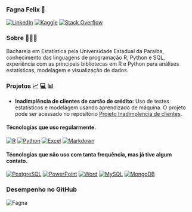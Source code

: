 ### Fagna Felix 🧠

[![LinkedIn](https://img.shields.io/badge/LinkedIn-0077B5?style=for-the-badge&logo=linkedin&logoColor=white)](https://www.linkedin.com/in/fagna-felix-8116a8218/)
[![Kaggle](https://img.shields.io/badge/Kaggle-20BEFF?style=for-the-badge&logo=Kaggle&logoColor=white)](https://www.kaggle.com/mariafagna)
[![Stack Overflow](https://img.shields.io/badge/Stack_Overflow-FE7A16?style=for-the-badge&logo=stack-overflow&logoColor=white)](https://pt.stackoverflow.com/users/326042/fagna)

### Sobre 👩🏻‍💻

Bacharela em Estatística pela Universidade Estadual da Paraíba, conhecimento das linguagens de programação R, Python e SQL, experiência com as principais bibliotecas em R e Python para análises estatísticas, modelagem e visualização de dados.

### Projetos 📈 💻 📊

- **Inadimplência de clientes de cartão de crédito:** Uso de testes estatísticos e modelagem usando aprendizado de máquina. O projeto pode ser acessado no repositório [Projeto Inadimplencia de clientes](https://github.com/Fagna/Projeto_Inadimplencia_de_clientes/).



#### Técnologias que uso regularmente.


[![R](https://img.shields.io/badge/R-276DC3?style=for-the-badge&logo=r&logoColor=white)](https://www.r-project.org/)
[![Python](https://img.shields.io/badge/Python-3776AB?style=for-the-badge&logo=python&logoColor=white)](https://www.python.org/)
[![Excel](https://img.shields.io/badge/Microsoft_Excel-217346?style=for-the-badge&logo=microsoft-excel&logoColor=white)](https://support.microsoft.com/en-us/excel)
[![Markdown](https://img.shields.io/badge/Markdown-000000?style=for-the-badge&logo=markdown&logoColor=white)](https://www.markdownguide.org/)


 #### Técnologias que não uso com tanta frequência, mas já tive algum contato.
 
 [![PostgreSQL](https://img.shields.io/badge/PostgreSQL-316192?style=for-the-badge&logo=postgresql&logoColor=white)](https://www.postgresql.org/)
 [![PowerPoint](https://img.shields.io/badge/Microsoft_PowerPoint-B7472A?style=for-the-badge&logo=microsoft-powerpoint&logoColor=white)](https://support.microsoft.com/en-us/powerpoint)
 [![Word](https://img.shields.io/badge/Microsoft_Word-2B579A?style=for-the-badge&logo=microsoft-word&logoColor=white)](https://support.microsoft.com/en-us/word)
 [![MySQL](https://img.shields.io/badge/MySQL-00000F?style=for-the-badge&logo=mysql&logoColor=white)](https://dev.mysql.com/doc/)
 [![MongoDB](https://img.shields.io/badge/MongoDB-4EA94B?style=for-the-badge&logo=mongodb&logoColor=white)](https://www.mongodb.com/docs/)
  
### Desempenho no GitHub  

![Fagna](https://github-readme-stats.vercel.app/api?username=Fagna&show_icons=true&theme=transparent)
